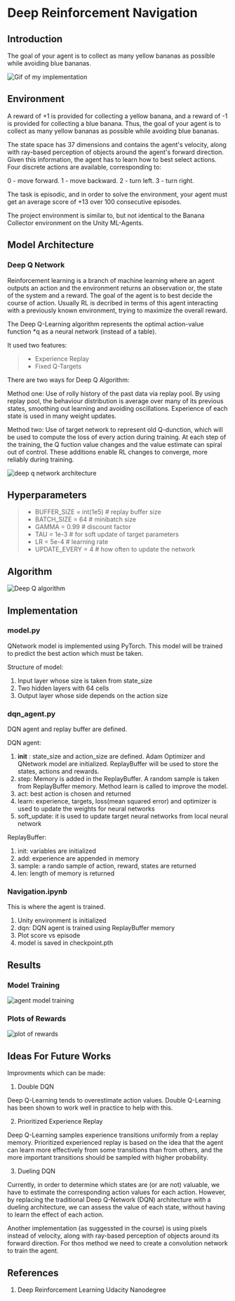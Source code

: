 
# Deep Reinforcement Navigation

## Introduction

The goal of your agent is to collect as many yellow bananas as possible while avoiding blue bananas.


![Gif of my implementation](media/agent_working.gif)


## Environment


A reward of +1 is provided for collecting a yellow banana, and a reward of -1 is provided for collecting a blue banana. Thus, the goal of your agent is to collect as many yellow bananas as possible while avoiding blue bananas.

The state space has 37 dimensions and contains the agent's velocity, along with ray-based perception of objects around the agent's forward direction. Given this information, the agent has to learn how to best select actions. Four discrete actions are available, corresponding to:


0 - move forward.
1 - move backward.
2 - turn left.
3 - turn right.


The task is episodic, and in order to solve the environment, your agent must get an average score of +13 over 100 consecutive episodes.

The project environment is similar to, but not identical to the Banana Collector environment on the Unity ML-Agents.

## Model Architecture

### Deep Q Network

Reinforcement learning is a branch of machine learning where an agent outputs an action and the environment returns an observation or, the state of the system and a reward. The goal of the agent is to best decide the course of action. Usually RL is decribed in terms of this agent interacting with a previously known environment, trying to maximize the overall reward. 

The Deep Q-Learning algorithm represents the optimal action-value function *q as a neural network (instead of a table).  

It used two features:
> - Experience Replay
> - Fixed Q-Targets

There are two ways for Deep Q Algorithm: 

Method one: Use of rolly history of the past data via replay pool. By using replay pool, the behaviour distribution is average over many of its previous states, smoothing out learning and avoiding oscillations. Experience of each state is used in many weight updates. 

Method two: Use of target network to represent old Q-dunction, which will be used to compute the loss of every action during training. At each step of the training, the Q fuction value changes and the value estimate can spiral out of control. These additions enable RL changes to converge, more reliably during training.

![deep q network architecture](media/model_arch.png)


## Hyperparameters


> - BUFFER_SIZE = int(1e5)  # replay buffer size 
> - BATCH_SIZE = 64         # minibatch size
> - GAMMA = 0.99            # discount factor
> - TAU = 1e-3              # for soft update of target parameters
> - LR = 5e-4               # learning rate 
> - UPDATE_EVERY = 4        # how often to update the network


## Algorithm


![Deep Q algorithm](media/algorithm.png)

## Implementation

### model.py

QNetwork model is implemented using PyTorch. This model will be trained to predict the best action which must be taken. 

Structure of model:

1. Input layer whose size is taken from state_size
2. Two hidden layers with 64 cells
3. Output layer whose side depends on the action size

### dqn_agent.py

DQN agent and replay buffer are defined. 

DQN agent:

1. __init__ : state_size and action_size are defined. Adam Optimizer and QNetwork model are initialized. ReplayBuffer will be used to store the states, actions and rewards.
2. step: Memory is added in the ReplayBuffer. A random sample is taken from ReplayBuffer memory. Method learn is called to improve the model.
3. act: best action is chosen and returned 
4. learn: experience, targets, loss(mean squared error) and optimizer is used to update the weights for neural networks
5. soft_update: it is used to update target neural networks from local neural network

ReplayBuffer:

1. init: variables are initialized
2. add: experience are appended in memory
3. sample: a rando sample of action, reward, states are returned
4. len: length of memory is returned

### Navigation.ipynb

This is where the agent is trained.

1. Unity environment is initialized
2. dqn: DQN agent is trained using ReplayBuffer memory
3. Plot score vs episode
4. model is saved in checkpoint.pth

## Results

### Model Training


![agent model training](media/agent_score.png)


### Plots of Rewards

![plot of rewards](media/agent_training_plot.png)

## Ideas For Future Works

Improvments which can be made:

1. Double DQN

Deep Q-Learning tends to overestimate action values. Double Q-Learning has been shown to work well in practice to help with this.


2. Prioritized Experience Replay

Deep Q-Learning samples experience transitions uniformly from a replay memory. Prioritized experienced replay is based on the idea that the agent can learn more effectively from some transitions than from others, and the more important transitions should be sampled with higher probability.



3. Dueling DQN

Currently, in order to determine which states are (or are not) valuable, we have to estimate the corresponding action values for each action. However, by replacing the traditional Deep Q-Network (DQN) architecture with a dueling architecture, we can assess the value of each state, without having to learn the effect of each action.


Another implementation (as suggessted in the course) is using pixels instead of velocity, along with ray-based perception of objects around its forward direction. For thos method we need to create a convolution network to train the agent.

## References

1. Deep Reinforcement Learning Udacity Nanodegree